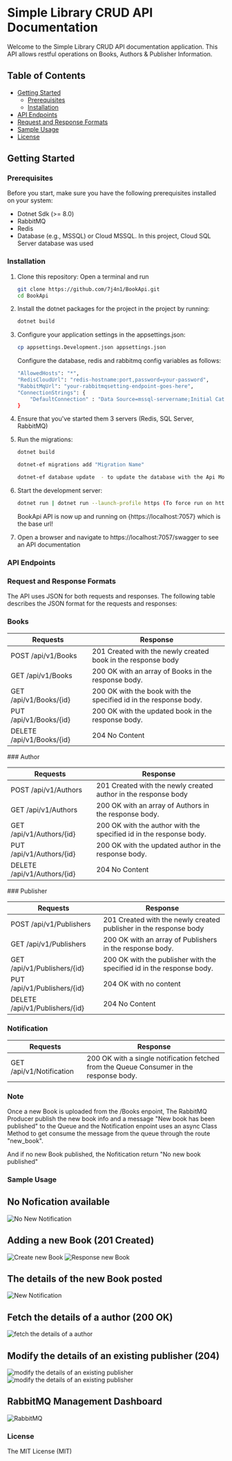 # Simple Library CRUD API Documentation

Welcome to the Simple Library CRUD API documentation application. This API allows restful operations on Books, Authors & Publisher Information.

## Table of Contents

- [Getting Started](#getting-started)
  - [Prerequisites](#prerequisites)
  - [Installation](#installation)
- [API Endpoints](#api-endpoints)
- [Request and Response Formats](#request-and-response-formats)
- [Sample Usage](#sample-usage)
- [License](#license)

## Getting Started

### Prerequisites

Before you start, make sure you have the following prerequisites installed on your system:

- Dotnet Sdk (>= 8.0)
- RabbitMQ
- Redis
- Database (e.g., MSSQL) or Cloud MSSQL. In this project, Cloud SQL Server database was used

### Installation

1. Clone this repository:
    Open a terminal and run 
    
   ```bash
   git clone https://github.com/7j4n1/BookApi.git
   cd BookApi 
   ```

2. Install the dotnet packages for the project in the project by running:

    ```bash
    dotnet build
    ```
3. Configure your application settings in the appsettings.json:
    ```bash
    cp appsettings.Development.json appsettings.json
    ```
    Configure the database, redis and rabbitmq config variables as follows:
    ```bash
    "AllowedHosts": "*",
    "RedisCloudUrl": "redis-hostname:port,password=your-password",
    "RabbitMqUrl": "your-rabbitmqsetting-endpoint-goes-here",
    "ConnectionStrings": {
        "DefaultConnection" : "Data Source=mssql-servername;Initial Catalog=database-name;User ID=username;Password=password;TrustServerCertificate=true;"
    }
    ```
4. Ensure that you've started them 3 servers (Redis, SQL Server, RabbitMQ)
5. Run the migrations:
    ```bash
    dotnet build

    dotnet-ef migrations add "Migration Name"

    dotnet-ef database update  - to update the database with the Api Models
    ```
6. Start the development server:
    ```bash
    dotnet run | dotnet run --launch-profile https (To force run on https scheme)

    ```
    BookApi API is now up and running on {https://localhost:7057} which is the base url!

7. Open a browser and navigate to https://localhost:7057/swagger to see an API documentation

### API Endpoints

### Request and Response Formats
The API uses JSON for both requests and responses. The following table describes the JSON format for the requests and responses:

### Books
<table>
    <thead>
        <th> Requests </th>
        <th> Response </th>
    </thead>
    <tbody>
        <tr>
            <td>POST /api/v1/Books</td>
            <td>201 Created with the newly created book in the response body</td>
        </tr>
        <tr>
            <td>GET /api/v1/Books</td>
            <td>200 OK with an array of Books in the response body.</td>
        </tr>
        <tr>
            <td>GET /api/v1/Books/{id}</td>
            <td>200 OK with the book with the specified id in the response body.</td>
        </tr>
        <tr>
            <td>PUT /api/v1/Books/{id}</td>
            <td>200 OK with the updated book in the response body.</td>
        </tr>
        <tr>
            <td>DELETE /api/v1/Books/{id}</td>
            <td>204 No Content</td>
        </tr>
    </tbody>
</table>
### Author
<table>
    <thead>
        <th> Requests </th>
        <th> Response </th>
    </thead>
    <tbody>
        <tr>
            <td>POST /api/v1/Authors</td>
            <td>201 Created with the newly created author in the response body</td>
        </tr>
        <tr>
            <td>GET /api/v1/Authors</td>
            <td>200 OK with an array of Authors in the response body.</td>
        </tr>
        <tr>
            <td>GET /api/v1/Authors/{id}</td>
            <td>200 OK with the author with the specified id in the response body.</td>
        </tr>
        <tr>
            <td>PUT /api/v1/Authors/{id}</td>
            <td>200 OK with the updated author in the response body.</td>
        </tr>
        <tr>
            <td>DELETE /api/v1/Authors/{id}</td>
            <td>204 No Content</td>
        </tr>
    </tbody>
</table>
### Publisher
<table>
    <thead>
        <th> Requests </th>
        <th> Response </th>
    </thead>
    <tbody>
        <tr>
            <td>POST /api/v1/Publishers</td>
            <td>201 Created with the newly created publisher in the response body</td>
        </tr>
        <tr>
            <td>GET /api/v1/Publishers</td>
            <td>200 OK with an array of Publishers in the response body.</td>
        </tr>
        <tr>
            <td>GET /api/v1/Publishers/{id}</td>
            <td>200 OK with the publisher with the specified id in the response body.</td>
        </tr>
        <tr>
            <td>PUT /api/v1/Publishers/{id}</td>
            <td>204 OK with no content</td>
        </tr>
        <tr>
            <td>DELETE /api/v1/Publishers/{id}</td>
            <td>204 No Content</td>
        </tr>
    </tbody>
</table>

### Notification

<table>
    <thead>
        <th> Requests </th>
        <th> Response </th>
    </thead>
    <tbody>
        <tr>
            <td>GET /api/v1/Notification</td>
            <td>200 OK with a single notification fetched from the Queue Consumer in the response body.</td>
        </tr>
    </tbody>
</table>

### Note

Once a new Book is uploaded from the /Books enpoint, The RabbitMQ Producer publish the new book info and a message "New book has been published" to the Queue
and the Notification enpoint uses an async Class Method to get consume the message from the queue through the route "new_book".

And if no new Book published, the Nofitication return "No new book published"

### Sample Usage

## No Nofication available

<img src="sample/no-notification.png" alt="No New Notification">

## Adding a new Book (201 Created)

<img src="sample/newbook.png" alt="Create new Book" />
<img src="sample/server-res.png" alt="Response new Book" />

## The details of the new Book posted
<img src="sample/not.png" alt="New Notification">

## Fetch the details of a author (200 OK)

<img src="sample/fetch-author.png" alt="fetch the details of a author" />

## Modify the details of an existing publisher (204)

<img src="sample/mod-pub.png" alt="modify the details of an existing publisher" />
<img src="sample/mod1.png" alt="modify the details of an existing publisher" />

## RabbitMQ Management Dashboard
<img src="sample/queue.png" alt="RabbitMQ " />


### License

The MIT License (MIT)